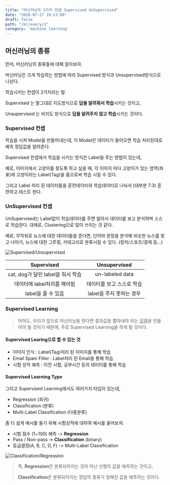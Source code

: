 ```yaml
---
title: "머신러닝의 2가지 컨셉 Supervised UnSupervised"
date: "2020-07-27 19:23:00"
draft: false
path: "/ml/every/1"
category: 'machine learning'
---
```


## 머신러닝의 종류

먼저, 머신러닝의 종류들에 대해 알아보자.

머신러닝은 크게 학습하는 방법에 따라 Supervised 방식과 Unsupervised방식으로 나뉜다.

학습시키는 컨셉이 2가지라는 말.

Supervised 는 말그대로 지도방식으로 **답을 알려줘서 학습**시키는 것이고,

Unsupervised 는 비지도 방식으로 **답을 알려주지 않고 학습**시키는 것이다.

### Supervised 컨셉

학습을 시켜 Model을 만들어내는데, 이 Model은 데이터가 들어오면 학습 처리된대로 예측 정답값을 알려준다.

Supervised 컨셉에서 학습을 시키는 방식은 Label을 주는 방법이 있는데,

예로, 이미지에서 고양이를 찾도록 하고 싶을 때, 각 이미지 마다 고양이가 있는 영역(좌표)에 고양이라는 Label(Tag)을 줌으로써 학습 시킬 수 있다.

그리고 Label 처리 된 데이터들을 훈련데이터와 학습데이터로 나눠서 (대부분 7:3) 훈련하고 테스트 한다.

### UnSupervised 컨셉

UnSupervised는 Label없이 학습데이터를 주면 알아서 데이터를 보고 분석하며 스스로 학습한다. 대체로, Clustering으로 많이 쓰이는 것 같다.

예로, 무작위로 뉴스에 대한 데이터들을 준다면, 단어와 문장을 분석해 비슷한 뉴스를 찾고 나아가, 뉴스에 대한 그루핑, 카테고리로 분류시킬 수 있다. (정치/스포츠/경제 등...)

![Supervised/Unsupervised](https://miro.medium.com/max/1000/0*4q_X_xQxevOQY_0u "Supervised와 Unsupervised")

|            Supervised             |       Unsupervised        |
| :-------------------------------: | :-----------------------: |
| cat, dog가 달린 label을 줘서 학습 |      un-labeled data      |
|    데이터에 label처리를 해야됨    | 데이터를 보고 스스로 학습 |
|        label을 줄 수 있음         | label을 주지 못하는 경우  |

### Supervised Learning

> 아마도, 우리가 앞으로 머신러닝을 한다면 결과값을 뽑아내야 되는 <u>모델</u>을 만들어야 될 것이기 때문에,
> 주로 Supervised Learning을 하게 될 것이다.

#### Supervised Learing으로 할 수 있는 것

- 이미지 인식 : Label(Tag)처리 된 이미지를 통해 학습
- Email Spam Filter : Label처리 된 Email을 통해 학습
- 시험 성적 예측 : 이전 시험, 공부시간 등의 데이터를 통해 학습

#### Supervised Learning Type

그리고 Supervised Learning에서도 여러가지 타입이 있는데,

- Regression (회귀)
- Classification (분류)
- Multi-Label Classification (다중분류)

좀 더 쉽게 예시를 들기 위해 시험성적에 대하여 예시를 들어보자.

- 시험 점수 (1~100) 예측 -> **Regression**
- Pass / Non-pass -> **Classification** (binary)
- 등급결정(A, B, C, D, F) -> Multi-Label Classification

![Classification/Regression](https://static.javatpoint.com/tutorial/machine-learning/images/regression-vs-classification-in-machine-learning.png "Classification / Regression")

> 즉,
> **Regression**란 분류되어지는 것이 아닌 선형의 값을 예측하는 것이고,
>
> **Classification**은 분류되어지는 정답의 종류가 정해진 값을 예측하는 것이다.
